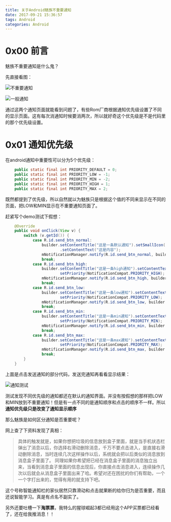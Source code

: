 ```yaml
---
title: 关于Android魅族不重要通知
date: 2017-09-21 15:36:57
tags: Android
categories: Android
---
```


# 0x00 前言

魅族不重要通知是什么鬼？

先直接看图：

![不重要通知](http://othg5ggzi.bkt.clouddn.com/%E4%B8%8D%E9%87%8D%E8%A6%81%E9%80%9A%E7%9F%A5.jpg)



![一般通知](http://othg5ggzi.bkt.clouddn.com/%E4%B8%80%E8%88%AC%E9%80%9A%E7%9F%A5.jpg)



通过这两个通知页面就能看到问题了，有些Rom厂商根据通知优先级设置了不同的显示页面。这有每次消通知时候要消两次，所以就好奇这个优先级是不是代码里的那个优先级设置。

# 0x01 通知优先级

在android通知中重要性可以分为5个优先级：

```java
    public static final int PRIORITY_DEFAULT = 0;
    public static final int PRIORITY_LOW = -1;
    public static final int PRIORITY_MIN = -2;
    public static final int PRIORITY_HIGH = 1;
    public static final int PRIORITY_MAX = 2;

```

既然都提到了优先级，所以自然就以为魅族只是根据这个值的不同来显示在不同的页面，把LOW和MIN显示在不重要通知页面了。

赶紧写个demo测试下假想：

```java
    @Override
    public void onClick(View v) {
        switch (v.getId()) {
            case R.id.send_btn_normal:
                builder.setContentTitle("这是一条默认通知").setSmallIcon(R.drawable.ic_launcher)
                        .setContentText("这是内容");
                mNotificationManager.notify(R.id.send_btn_normal, builder.build());
                break;
            case R.id.send_btn_high:
                builder.setContentTitle("这是一条high通知").setContentText("这是内容").setSmallIcon(R.drawable.ic_launcher).
                        setPriority(NotificationCompat.PRIORITY_HIGH);
                mNotificationManager.notify(R.id.send_btn_high, builder.build());
                break;
            case R.id.send_btn_low:
                builder.setContentTitle("这是一条low通知").setContentText("这是内容").setSmallIcon(R.drawable.ic_launcher).
                        setPriority(NotificationCompat.PRIORITY_LOW);
                mNotificationManager.notify(R.id.send_btn_low, builder.build());
                break;
            case R.id.send_btn_min:
                builder.setContentTitle("这是一条min通知").setContentText("这是内容").setSmallIcon(R.drawable.ic_launcher).
                        setPriority(NotificationCompat.PRIORITY_MIN);
                mNotificationManager.notify(R.id.send_btn_min, builder.build());
                break;
            case R.id.send_btn_max:
                builder.setContentTitle("这是一条max通知").setContentText("这是内容").setSmallIcon(R.drawable.ic_launcher).
                        setPriority(NotificationCompat.PRIORITY_MAX);
                mNotificationManager.notify(R.id.send_btn_max, builder.build());
                break;
        }
    }
```

上面是点击发送通知的部分代码，发送完通知再看看显示结果：

![通知测试](http://othg5ggzi.bkt.clouddn.com/%E9%80%9A%E7%9F%A5%E6%B5%8B%E8%AF%95.jpg)



测试发现不同优先级的通知都还在默认的通知界面。并没有按假想的那样把LOW和MIN放到不重要通知！但是有一点不同的是通知顺序和点击的顺序不一样。所以**通知优先级只是改变了通知显示顺序**

那么魅族是如何区分通知是否重要呢？

网上查了下资料发现了真相：

>具体的触发就是，如果你想把垃圾的信息放到盒子里面，就是当手机状态栏弹出了消息以后，你选择右滑动删除消息，千万不要点击进入，是直接右滑动删除消息，当时连续几次这样操作以后，系统就会把以后类似的消息放到消息盒子里面了。 同理如果你希望把已经在消息盒子里面的消息独立出来，当看到消息盒子里面的信息出现后，你直接点击消息进入，连续操作几次以后就会从消息盒子里面出来了哈。希望对还在困扰的你们有帮助，一个一个字打出来的，觉得有用的就支持下吧。



这个号称智能通知栏的家伙居然只靠滑动和点击就果断的给你归为是否重要，而且还说智能学习。真是有点名不副实了。

另外还要吐槽一下**淘票票**，我特么的猩球崛起3都已经用这个APP买票都已经看了，还在给我推消息！！

